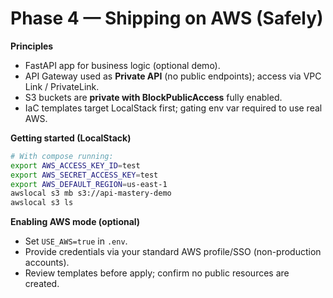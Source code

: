 # Phase 4 — Shipping on AWS (Safely)

**Principles**
- FastAPI app for business logic (optional demo).
- API Gateway used as **Private API** (no public endpoints); access via VPC Link / PrivateLink.
- S3 buckets are **private with BlockPublicAccess** fully enabled.
- IaC templates target LocalStack first; gating env var required to use real AWS.

**Getting started (LocalStack)**
```bash
# With compose running:
export AWS_ACCESS_KEY_ID=test
export AWS_SECRET_ACCESS_KEY=test
export AWS_DEFAULT_REGION=us-east-1
awslocal s3 mb s3://api-mastery-demo
awslocal s3 ls
```

**Enabling AWS mode (optional)**
- Set `USE_AWS=true` in `.env`.
- Provide credentials via your standard AWS profile/SSO (non-production accounts).
- Review templates before apply; confirm no public resources are created.
